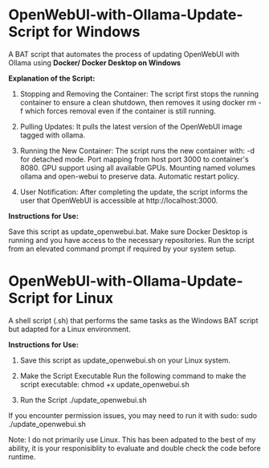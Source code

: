 # OpenWebUI-with-Ollama-Update-Script for Windows
A BAT script that automates the process of updating OpenWebUI with Ollama using **Docker/ Docker Desktop on Windows**

**Explanation of the Script:**

1. Stopping and Removing the Container: The script first stops the running container to ensure a clean shutdown, then removes it using docker rm -f which forces removal even if the container is still running.

2. Pulling Updates: It pulls the latest version of the OpenWebUI image tagged with ollama.

3. Running the New Container: The script runs the new container with:
   -d for detached mode.
   Port mapping from host port 3000 to container's 8080.
   GPU support using all available GPUs.
   Mounting named volumes ollama and open-webui to preserve data.
   Automatic restart policy.

5. User Notification: After completing the update, the script informs the user that OpenWebUI is accessible at http://localhost:3000.

**Instructions for Use:**

Save this script as update_openwebui.bat.
Make sure Docker Desktop is running and you have access to the necessary repositories.
Run the script from an elevated command prompt if required by your system setup.


# OpenWebUI-with-Ollama-Update-Script for Linux
A shell script (.sh) that performs the same tasks as the Windows BAT script but adapted for a Linux environment.

**Instructions for Use:**
1. Save this script as update_openwebui.sh on your Linux system.

2. Make the Script Executable
   Run the following command to make the script executable: chmod +x update_openwebui.sh

4. Run the Script
   ./update_openwebui.sh

If you encounter permission issues, you may need to run it with sudo:
   sudo ./update_openwebui.sh

Note: I do not primarily use Linux. This has been adpated to the best of my ability, it is your responisiblity to evaluate and double check the code before runtime.
